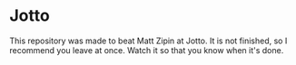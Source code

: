 # Jotto
This repository was made to beat Matt Zipin at Jotto. It is not finished, so I recommend you leave at once. Watch it so that you know when it's done.
